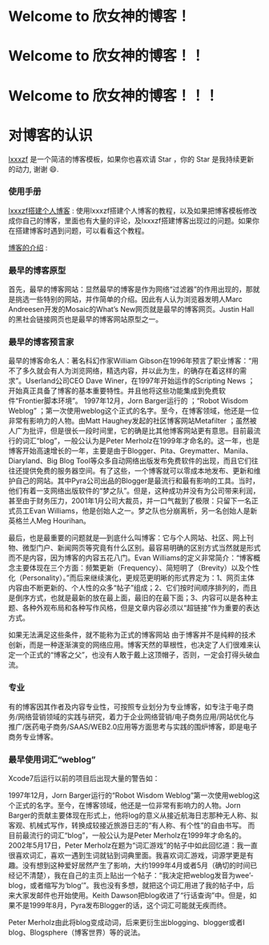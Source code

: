 # Welcome to 欣女神的博客！
# Welcome to 欣女神的博客！！
# Welcome to 欣女神的博客！！！
# 对博客的认识
[lxxxzf](https://lxxxzf.github.io/) 是一个简洁的博客模板，如果你也喜欢请 Star ，你的 Star 是我持续更新的动力, 谢谢 😄.

### 使用手册

[lxxxzf搭建个人博客](https://github.com/lxxxzf/lxxxzf.github.io/blob/master/2018-06-14-lxxxzf%E6%90%AD%E5%BB%BA%E4%B8%AA%E4%BA%BA%E5%8D%9A%E5%AE%A2.md)  :  使用lxxxzf搭建个人博客的教程，以及如果把博客模板修改成你自己的博客，里面也有大量的评论，及lxxxzf搭建博客出现过的问题。如果你在搭建博客时遇到问题，可以看看这个教程。 

[博客的介绍](https://github.com/lxxxzf/lxxxzf.github.io/blob/master/2018-06-14-%E5%8D%9A%E5%AE%A2%E7%9A%84%E4%BB%8B%E7%BB%8D.md) : 

### 最早的博客原型

首先，最早的博客网站：显然最早的博客是作为网络“过滤器”的作用出现的，那就是挑选一些特别的网站，并作简单的介绍。因此有人认为浏览器发明人Marc Andreesen开发的Mosaic的What’s New网页就是最早的博客网页。Justin Hall的黑社会链接网页也是最早的博客网站原型之一。




### 最早的博客预言家
最早的博客命名人：著名科幻作家William Gibson在1996年预言了职业博客：“用不了多久就会有人为浏览网络，精选内容，并以此为生，的确存在着这样的需求”。Userland公司CEO Dave Winer，在1997年开始运作的Scripting News ；开始真正具备了博客的基本重要特性。并且他将这些功能集成到免费软件“Frontier脚本环境”。
1997年12月，Jorn Barger运行的 ；“Robot Wisdom Weblog” ；第一次使用weblog这个正式的名字。至今，在博客领域，他还是一位非常有影响力的人物。由Matt Haughey发起的社区博客网站Metafilter ；虽然被人广为批评，但是很长一段时间里，它的确是比其他博客网站更有意思。目前最流行的词汇“blog”，一般公认为是Peter Merholz在1999年才命名的。这一年，也是博客开始高速增长的一年，主要是由于Blogger、Pita、Greymatter、Manila、Diaryland、Big Blog Tool等众多自动网络出版发布免费软件的出现，而且它们往往还提供免费的服务器空间。有了这些，一个博客就可以零成本地发布、更新和维护自己的网站。其中Pyra公司出品的Blogger是最流行和最有影响的工具。当时，他们有着一支网络出版软件的“梦之队”。但是，这种成功并没有为公司带来利润，甚至由于财务压力，2001年1月公司大裁员，并一口气裁到了极限：只留下一名正式员工Evan Williams，他是创始人之一。梦之队也分崩离析，另一名创始人是新英格兰人Meg Hourihan。

最后，也是最重要的问题就是—到底什么叫博客：它与个人网站、社区、网上刊物、微型门户、新闻网页等究竟有什么区别。最容易明确的区别方式当然就是形式而不是内容，因为博客的内容五花八门。Evan Williams的定义非常简介：“博客概念主要体现在三个方面：频繁更新（Frequency）、简短明了（Brevity）以及个性化（Personality）。”而后来继续演化，更规范更明晰的形式界定为：1、网页主体内容由不断更新的、个人性的众多“帖子”组成；2、它们按时间顺序排列的，而且是倒序方式，也就是最新的放在最上面，最旧的在最下面；3、内容可以是各种主题、各种外观布局和各种写作风格，但是文章内容必须以“超链接”作为重要的表达方式。

如果无法满足这些条件，就不能称为正式的博客网站
由于博客并不是纯粹的技术创新，而是一种逐渐演变的网络应用。博客天然的草根性，也决定了人们很难来认定一个正式的“博客之父”，也没有人敢于戴上这顶帽子，否则，一定会打得头破血流。
### 专业

有的博客因其作者及内容专业性，可按照专业划分为专业博客，如专注于电子商务/网络营销领域的实践与研究，着力于企业网络营销/电子商务应用/网站优化与推广/医药电子商务/SAAS/WEB2.0应用等方面思考与实践的围炉博客，即是电子商务专业博客。
### 最早使用词汇“weblog”
Xcode7后运行以前的项目后出现大量的警告如：

1997年12月，Jorn Barger运行的“Robot Wisdom Weblog”第一次使用weblog这个正式的名字。至今，在博客领域，他还是一位非常有影响力的人物。Jorn Barger的贡献主要体现在形式上，他将log的意义从接近航海日志那种无人称、拟客观、机械式写作，转换成较接近旅游日志的“有人称、有个性”的自由书写。
而目前最流行的词汇“blog”，一般公认为是Peter Merholz在1999年才命名的。2002年5月17日，Peter Merholz在题为“词汇游戏”的帖子中如此回忆道：我一直很喜欢词汇，喜欢一遇到生词就钻到词典里面。我喜欢词汇游戏，词源学更是有趣。没有想到这种爱好居然产生了影响，大约1999年4月或者5月（确切的时间已经记不清楚），我在自己的主页上贴出一个帖子：“我决定把weblog发音为wee’- blog，或者缩写为‘blog’”。我也没有多想，就把这个词汇用进了我的帖子中，后来大家发邮件也开始使用。Keith Dawson把blog收进了“行话查询”中。但是，如果不是1999年8月，Pyra发布Blogger的话，这个词汇可能就无疾而终。

Peter Merholz由此将blog变成动词，后来更衍生出blogging、blogger或者I blog、Blogsphere（博客世界）等的说法。
    











